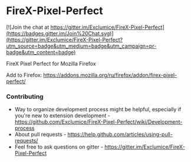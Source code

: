 FireX-Pixel-Perfect
===================

[![Join the chat at https://gitter.im/Exclumice/FireX-Pixel-Perfect](https://badges.gitter.im/Join%20Chat.svg)](https://gitter.im/Exclumice/FireX-Pixel-Perfect?utm_source=badge&utm_medium=badge&utm_campaign=pr-badge&utm_content=badge)

FireX Pixel Perfect for Mozilla Firefox

Add to Firefox: https://addons.mozilla.org/ru/firefox/addon/firex-pixel-perfect/

### Contributing

* Way to organize development process might be helpful, especially if you're new to extension development - https://github.com/Exclumice/FireX-Pixel-Perfect/wiki/Development-process
* About pull requests - https://help.github.com/articles/using-pull-requests/
* Feel free to ask questions on gitter - https://gitter.im/Exclumice/FireX-Pixel-Perfect
